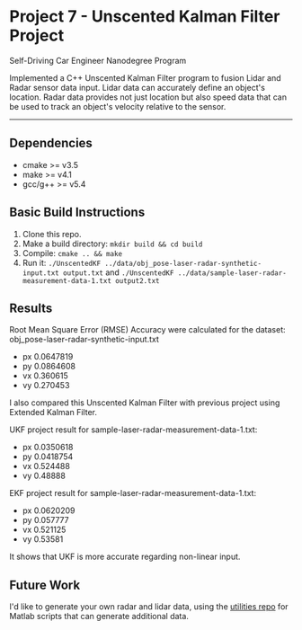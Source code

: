 # Project 7 - Unscented Kalman Filter Project
Self-Driving Car Engineer Nanodegree Program

Implemented a C++ Unscented Kalman Filter program to fusion Lidar and Radar sensor data input. Lidar data can accurately define an object's location. Radar data provides not just location but also speed data that can be used to track an object's velocity relative to the sensor. 

---

## Dependencies

* cmake >= v3.5
* make >= v4.1
* gcc/g++ >= v5.4

## Basic Build Instructions

1. Clone this repo.
2. Make a build directory: `mkdir build && cd build`
3. Compile: `cmake .. && make`
4. Run it: 
   `./UnscentedKF ../data/obj_pose-laser-radar-synthetic-input.txt output.txt` 
   and
   `./UnscentedKF ../data/sample-laser-radar-measurement-data-1.txt output2.txt`

## Results

Root Mean Square Error (RMSE) Accuracy were calculated for the dataset:
obj_pose-laser-radar-synthetic-input.txt
* px        0.0647819
* py        0.0864608
* vx        0.360615
* vy        0.270453


I also compared this Unscented Kalman Filter with previous project using Extended Kalman Filter. 

UKF project result for sample-laser-radar-measurement-data-1.txt:
* px	       0.0350618
* py	       0.0418754
* vx	       0.524488
* vy	       0.48888

EKF project result for sample-laser-radar-measurement-data-1.txt:
* px	       0.0620209
* py	       0.057777
* vx	       0.521125
* vy	       0.53581

It shows that UKF is more accurate regarding non-linear input. 

## Future Work

I'd like to generate your own radar and lidar data, using the
[utilities repo](https://github.com/udacity/CarND-Mercedes-SF-Utilities) for
Matlab scripts that can generate additional data.
